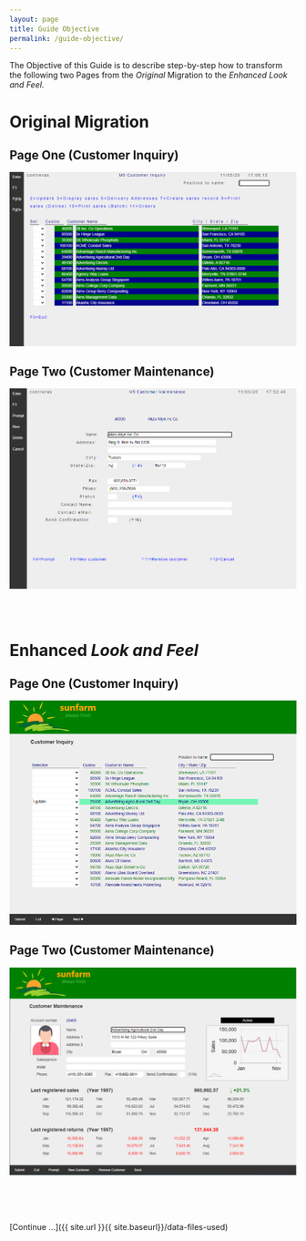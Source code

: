```yaml
---
layout: page
title: Guide Objective
permalink: /guide-objective/
---
```


The Objective of this Guide is to describe step-by-step how to transform the following two Pages from the *Original* Migration to the *Enhanced Look and Feel*.

# Original Migration

## Page One (Customer Inquiry)

![Original Page One](/images/out-of-box-page-one.png)

## Page Two (Customer Maintenance)
![Original Page One](/images/out-of-box-page-two.png)
   
   
<br>
<br>

# Enhanced *Look and Feel*

## Page One (Customer Inquiry)

![Original Page One](/images/enhanced-page-one.png)

## Page Two (Customer Maintenance)
![Original Page One](/images/enhanced-page-two.png)

<br>
<br>
<br>

[Continue ...]({{ site.url }}{{ site.baseurl}}/data-files-used)